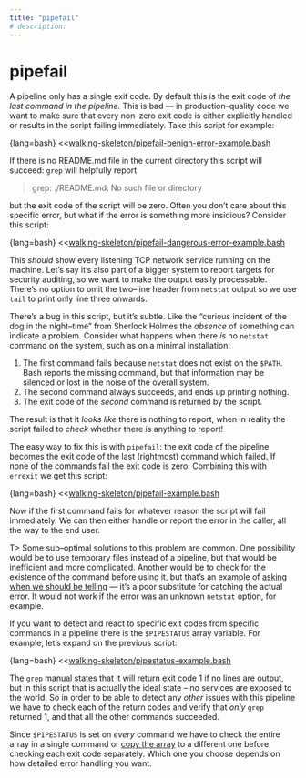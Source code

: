```yaml
---
title: "pipefail"
# description:
---
```


# pipefail


A pipeline only has a single exit code. By default this is the exit code of *the last command in the pipeline.* This is bad — in production–quality code we want to make sure that every non–zero exit code is either explicitly handled or results in the script failing immediately. Take this script for example:

{lang=bash}
<<[walking-skeleton/pipefail-benign-error-example.bash](./protected/code/src/walking-skeleton/pipefail-benign-error-example.bash)

If there is no README.md file in the current directory this script will succeed: `grep` will helpfully report

> grep: ./README.md: No such file or directory

but the exit code of the script will be zero. Often you don’t care about this specific error, but what if the error is something more insidious? Consider this script:

{lang=bash}
<<[walking-skeleton/pipefail-dangerous-error-example.bash](./protected/code/src/walking-skeleton/pipefail-dangerous-error-example.bash)

This *should* show every listening TCP network service running on the machine. Let’s say it’s also part of a bigger system to report targets for security auditing, so we want to make the output easily processable. There’s no option to omit the two–line header from `netstat` output so we use `tail` to print only line three onwards.

There’s a bug in this script, but it’s subtle. Like the “curious incident of the dog in the night–time” from Sherlock Holmes the *absence* of something can indicate a problem. Consider what happens when there *is* no `netstat` command on the system, such as on a minimal installation:

1. The first command fails because `netstat` does not exist on the `$PATH`. Bash reports the missing command, but that information may be silenced or lost in the noise of the overall system.
1. The second command always succeeds, and ends up printing nothing.
1. The exit code of the *second* command is returned by the script.

The result is that it *looks like* there is nothing to report, when in reality the script failed to *check* whether there is anything to report!

The easy way to fix this is with `pipefail`: the exit code of the pipeline becomes the exit code of the last (rightmost) command which failed. If none of the commands fail the exit code is zero. Combining this with `errexit` we get this script:

{lang=bash}
<<[walking-skeleton/pipefail-example.bash](./protected/code/src/walking-skeleton/pipefail-example.bash)

Now if the first command fails for whatever reason the script will fail immediately. We can then either handle or report the error in the caller, all the way to the end user.

T> Some sub–optimal solutions to this problem are common. One possibility would be to use temporary files instead of a pipeline, but that would be inefficient and more complicated. Another would be to check for the existence of the command before using it, but that’s an example of [asking when we should be telling](https://pragprog.com/articles/tell-dont-ask) — it’s a poor substitute for catching the actual error. It would not work if the error was an unknown `netstat` option, for example.

If you want to detect and react to specific exit codes from specific commands in a pipeline there is the `$PIPESTATUS` array variable. For example, let’s expand on the previous script:

{lang=bash}
<<[walking-skeleton/pipestatus-example.bash](./protected/code/src/walking-skeleton/pipestatus-example.bash)

The `grep` manual states that it will return exit code 1 if no lines are output, but in this script that is actually the ideal state – no services are exposed to the world. So in order to be able to detect any *other* issues with this pipeline we have to check each of the return codes and verify that *only* `grep` returned 1, and that all the other commands succeeded.

Since `$PIPESTATUS` is set on *every* command we have to check the entire array in a single command or [copy the array](#indexed-array-copying) to a different one before checking each exit code separately. Which one you choose depends on how detailed error handling you want.
